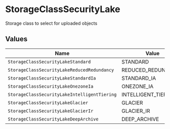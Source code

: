 # StorageClassSecurityLake

Storage class to select for uploaded objects


## Values

| Name                                         | Value                                        |
| -------------------------------------------- | -------------------------------------------- |
| `StorageClassSecurityLakeStandard`           | STANDARD                                     |
| `StorageClassSecurityLakeReducedRedundancy`  | REDUCED_REDUNDANCY                           |
| `StorageClassSecurityLakeStandardIa`         | STANDARD_IA                                  |
| `StorageClassSecurityLakeOnezoneIa`          | ONEZONE_IA                                   |
| `StorageClassSecurityLakeIntelligentTiering` | INTELLIGENT_TIERING                          |
| `StorageClassSecurityLakeGlacier`            | GLACIER                                      |
| `StorageClassSecurityLakeGlacierIr`          | GLACIER_IR                                   |
| `StorageClassSecurityLakeDeepArchive`        | DEEP_ARCHIVE                                 |